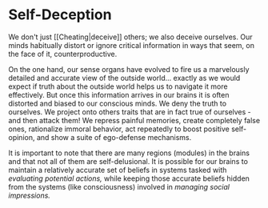 # Self-Deception
We don't just [[Cheating|deceive]] others; we also deceive ourselves. Our minds habitually distort or ignore critical information in ways that seem, on the face of it, counterproductive. 

On the one hand, our sense organs have evolved to fire us a marvelously detailed and accurate view of the outside world... exactly as we would expect if truth about the outside world helps us to navigate it more effectively. But once this information arrives in our brains it is often distorted and biased to our conscious minds. We deny the truth to ourselves. We project onto others traits that are in fact true of ourselves - and then attack them!  We repress painful memories, create completely false ones, rationalize immoral behavior, act repeatedly to boost positive self-opinion, and show a suite of ego-defense mechanisms.

It is important to note that there are many regions (modules) in the brains and that not all of them are self-delusional. It is possible for our brains to maintain a relatively accurate set of beliefs in systems tasked with *evaluating potential actions,* while keeping those accurate beliefs hidden from the systems (like consciousness) involved in *managing social impressions.*

